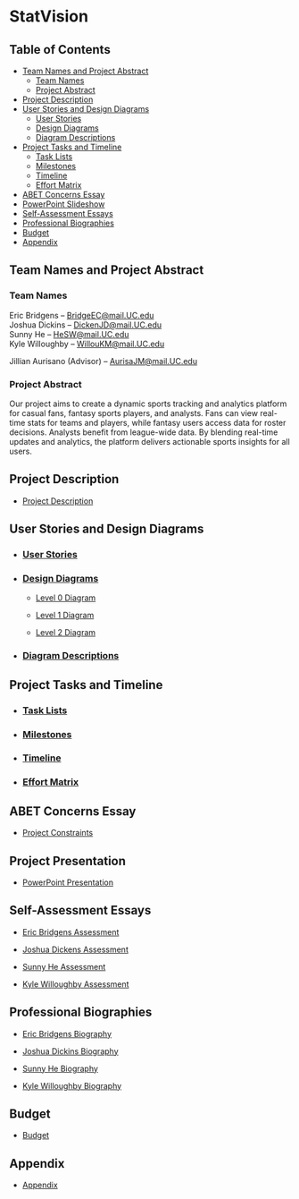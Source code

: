 # StatVision 


## Table of Contents 


- [Team Names and Project Abstract](#team-names-and-project-abstract) 
    - [Team Names](#team-names) 
    - [Project Abstract](#project-abstract) 
- [Project Description](#project-description) 
- [User Stories and Design Diagrams](#user-stories-and-design-diagrams) 
	- [User Stories](#user-stories) 
	- [Design Diagrams](#design-diagrams) 
	- [Diagram Descriptions](#diagram-descriptions) 
- [Project Tasks and Timeline](#project-tasks-and-timeline) 
	- [Task Lists](#task-list) 
	- [Milestones](#milestones) 
	- [Timeline](#timeline) 
	- [Effort Matrix](#effort-matrix) 
- [ABET Concerns Essay](#abet-concerns-essay) 
- [PowerPoint Slideshow](#powerpoint-slideshow) 
- [Self-Assessment Essays](#self-assessment-essays) 
- [Professional Biographies](#professional-biographies) 
- [Budget](#budget) 
- [Appendix](#appendix) 

 

## Team Names and Project Abstract 

### Team Names 

Eric Bridgens – BridgeEC@mail.UC.edu  
Joshua Dickins – DickenJD@mail.UC.edu  
Sunny He – HeSW@mail.UC.edu  
Kyle Willoughby – WillouKM@mail.UC.edu 

Jillian Aurisano (Advisor) – AurisaJM@mail.UC.edu  


### Project Abstract 

Our project aims to create a dynamic sports tracking and analytics platform for casual fans, fantasy sports players, and analysts. Fans can view real-time stats for teams and players, while fantasy users access data for roster decisions. Analysts benefit from league-wide data. By blending real-time updates and analytics, the platform delivers actionable sports insights for all users. 


## Project Description 

- [Project Description](docs/Project_Description.md) 


## User Stories and Design Diagrams 

- ### [User Stories](docs/Design_Documents/User_Stories.md)


- ### [Design Diagrams](docs/Design_Documents/Design_Diagrams) 

    - [Level 0 Diagram](docs/Design_Documents/Design_Diagrams/Level_0_Diagram.png) 

    - [Level 1 Diagram](docs/Design_Documents/Design_Diagrams/Level_1_Diagram.png) 

    - [Level 2 Diagram](docs/Design_Documents/Design_Diagrams/Level_2_Diagram.png) 


- ### [Diagram Descriptions](docs/Design_Documents/Diagram_Descriptions.md) 


## Project Tasks and Timeline 

- ### [Task Lists](docs/Timeline_Documentation/Task_Lists.md)

- ### [Milestones](docs/Timeline_Documentation/Milestones.md) 

- ### [Timeline](docs/Timeline_Documentation/Timeline.md)

- ### [Effort Matrix](docs/Timeline_Documentation/Effort_Matrix.md)


## ABET Concerns Essay 

- [Project Constraints](docs/Project_Constraints/Project_Contstraints.md) 

 

	 

## Project Presentation 

- [PowerPoint Presentation](docs/Project_Presentation/PowerPoint_Presenatation.pptx) 

 

## Self-Assessment Essays 

- [Eric Bridgens Assessment](docs/Capstone_Assessments/Bridgens_Assessment.md) 

- [Joshua Dickens Assessment](docs/Capstone_Assessments/Dickens_Assessment.md) 

- [Sunny He Assessment](docs/Capstone_Assessments/He_Assessment.md) 

- [Kyle Willoughby Assessment](docs/Capstone_Assessments/Willoughby_Assessment.md) 


## Professional Biographies 

- [Eric Bridgens Biography](Professional_Biographies/Bridgens_Biography.md) 

- [Joshua Dickins Biography](Professional_Biographies/Dickens_Biography.md) 

- [Sunny He Biography](Professional_Biographies/He_Biography.md) 

- [Kyle Willoughby Biography](Professional_Biographies/Willoughby_Biography.md) 


## Budget 

- [Budget](docs/Project_Constraints/Budget_Analysis.md) 


## Appendix

- [Appendix](docs/Timeline_Documentation/Appendix.md)
